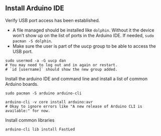 ## Install Arduino IDE

Verify USB port access has been established.


* A file managed should be installed like `dolphin`.  Without it the device won't show up on the list of ports in the Arduino IDE.  If needed, `sudo pacman -S dolphin`.
* Make sure the user is part of the uucp group to be able to access the USB port.

```
sudo usermod -a -G uucp dan
# You may need to log out and in again or restart.
# `id [username]` should show the new group added.
```

Install the arduino IDE and command line and install a list of common Arduino boards.

```
sudo pacman -S arduino arduino-cli

arduino-cli -v core install arduino:avr
# Okay to ignore errors like "A new release of Arduino CLI is available:" for now.
```

Install common libraries

```
arduino-cli lib install FastLed
```
